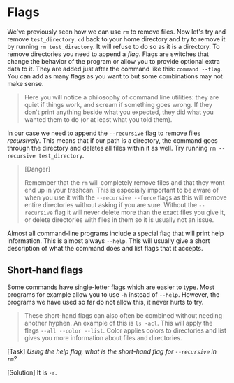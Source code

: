 # Flags

We've previously seen how we can use `rm` to remove files. Now let's try and remove `test_directory`. `cd` back to your home directory and try to remove it by running `rm test_directory`. It will refuse to do so as it is a directory. To remove directories you need to append a _flag_. Flags are switches that change the behavior of the program or allow you to provide optional extra data to it. They are added just after the command like this: `command --flag`. You can add as many flags as you want to but some combinations may not make sense.

> Here you will notice a philosophy of command line utilities: they are quiet if things work, and scream if something goes wrong. If they don't print anything beside what you expected, they did what you wanted them to do (or at least what you told them).

In our case we need to append the `--recursive` flag to remove files _recursively_. This means that if our path is a directory, the command goes through the directory and deletes all files within it as well. Try running `rm --recursive test_directory`.

> [Danger]
>
> Remember that the `rm` will completely remove files and that they wont end up in your trashcan. This is especially important to be aware of when you use it with the `--recursive --force` flags as this will remove entire directories without asking if you are sure. Without the `--recursive` flag it will never delete more than the exact files you give it, or delete directories with files in them so it is usually not an issue.

Almost all command-line programs include a special flag that will print help information. This is almost always `--help`. This will usually give a short description of what the command does and list flags that it accepts.

## Short-hand flags

Some commands have single-letter flags which are easier to type. Most programs for example allow you to use `-h` instead of `--help`. However, the programs we have used so far do not allow this, it never hurts to try. 

> These short-hand flags can also often be combined without needing another
> hyphen. An example of this is `ls -acl`. This will apply the flags `--all
> --color --list`. Color applies colors to directories and list gives you more
> information about files and directories.

[Task]
_Using the help flag, what is the short-hand flag for `--recursive` in `rm`?_

[Solution]
It is `-r`.
